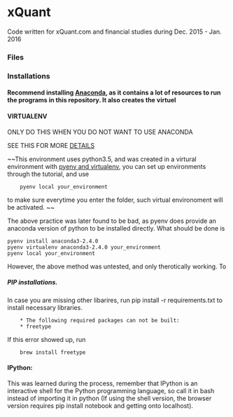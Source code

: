 # xQuant
Code written for xQuant.com and financial studies during Dec. 2015 - Jan. 2016

### Files


### Installations

#### Recommend installing [Anaconda](https://www.continuum.io/downloads), as it contains a lot of resources to run the programs in this repository. It also creates the virtuel


#### VIRTUALENV
ONLY DO THIS WHEN YOU DO NOT WANT TO USE ANACONDA

SEE THIS FOR MORE [DETAILS](http://stackoverflow.com/questions/34398676/does-conda-replace-the-need-for-virtualenv)

~~This environment uses python3.5, and was created in a virtural environment with [pyenv and virtualenv](http://amaral-lab.org/resources/guides/pyenv-tutorial), you can set up environments through the tutorial, and use
```
	pyenv local your_environment
```
to make sure everytime you enter the folder, such virtual environoment will be activated.
~~

The above practice was later found to be bad, as pyenv does provide an anaconda version of python to be installed directly. What should be done is 
```
pyenv install anaconda3-2.4.0
pyenv virtualenv anaconda3-2.4.0 your_environment
pyenv local your_environment
```
However, the above method was untested, and only therotically working. To 

##### PIP installations.

In case you are missing other libarires, run pip install -r requirements.txt to install necessary libraries.
```
	* The following required packages can not be built:
    * freetype
```
If this error showed up, run 
```
	brew install freetype
```
#### IPython:
This was learned during the process, remember that IPython is an interactive shell for the Python programming language, so call it in bash instead of importing it in python (If using the shell version, the browser version requires pip install notebook and getting onto localhost).

